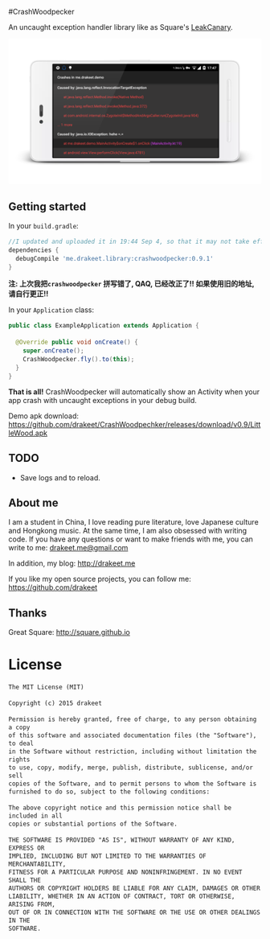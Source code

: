 #CrashWoodpecker

An uncaught exception handler library like as Square's [LeakCanary](https://github.com/square/leakcanary).

![screenshot.png](art/s2.png)

## Getting started

In your `build.gradle`:

```gradle
//I updated and uploaded it in 19:44 Sep 4, so that it may not take effect in maven, please wait for a moment.
dependencies {
  debugCompile 'me.drakeet.library:crashwoodpecker:0.9.1'
}
```

**注: 上次我把`crashwoodpecker` 拼写错了, QAQ, 已经改正了!! 如果使用旧的地址, 请自行更正!!**

In your `Application` class:

```java
public class ExampleApplication extends Application {

  @Override public void onCreate() {
    super.onCreate();
    CrashWoodpecker.fly().to(this);
  }
}
```

**That is all!** CrashWoodpecker will automatically show an Activity when your app crash with uncaught exceptions in your debug build.

Demo apk download: https://github.com/drakeet/CrashWoodpechker/releases/download/v0.9/LittleWood.apk

## TODO

* Save logs and to reload.

## About me

I am a student in China, I love reading pure literature, love Japanese culture and Hongkong music. At the same time, I am also obsessed with writing code. If you have any questions or want to make friends with me, you can write to me: drakeet.me@gmail.com

In addition, my blog: http://drakeet.me

If you like my open source projects, you can follow me: https://github.com/drakeet

## Thanks

Great Square: http://square.github.io

License
============

    The MIT License (MIT)

    Copyright (c) 2015 drakeet

    Permission is hereby granted, free of charge, to any person obtaining a copy
    of this software and associated documentation files (the "Software"), to deal
    in the Software without restriction, including without limitation the rights
    to use, copy, modify, merge, publish, distribute, sublicense, and/or sell
    copies of the Software, and to permit persons to whom the Software is
    furnished to do so, subject to the following conditions:

    The above copyright notice and this permission notice shall be included in all
    copies or substantial portions of the Software.

    THE SOFTWARE IS PROVIDED "AS IS", WITHOUT WARRANTY OF ANY KIND, EXPRESS OR
    IMPLIED, INCLUDING BUT NOT LIMITED TO THE WARRANTIES OF MERCHANTABILITY,
    FITNESS FOR A PARTICULAR PURPOSE AND NONINFRINGEMENT. IN NO EVENT SHALL THE
    AUTHORS OR COPYRIGHT HOLDERS BE LIABLE FOR ANY CLAIM, DAMAGES OR OTHER
    LIABILITY, WHETHER IN AN ACTION OF CONTRACT, TORT OR OTHERWISE, ARISING FROM,
    OUT OF OR IN CONNECTION WITH THE SOFTWARE OR THE USE OR OTHER DEALINGS IN THE
    SOFTWARE.
